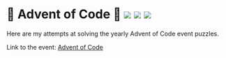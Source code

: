 # 🎄 Advent of Code 🎄 ![](https://img.shields.io/badge/day%20📅-12-blue) ![](https://img.shields.io/badge/stars%20⭐-9-yellow) ![](https://img.shields.io/badge/days%20completed-4-red)

Here are my attempts at solving the yearly Advent of Code event puzzles.

Link to the event: [Advent of Code](https://adventofcode.com/)
